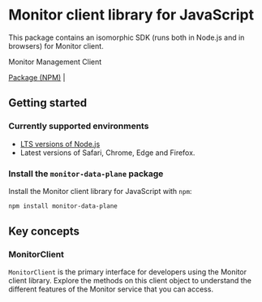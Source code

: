 # Monitor client library for JavaScript

This package contains an isomorphic SDK (runs both in Node.js and in browsers) for Monitor client.

Monitor Management Client

[Package (NPM)](https://www.npmjs.com/package/monitor-data-plane) |

## Getting started

### Currently supported environments

- [LTS versions of Node.js](https://nodejs.org/about/releases/)
- Latest versions of Safari, Chrome, Edge and Firefox.


### Install the `monitor-data-plane` package

Install the Monitor client library for JavaScript with `npm`:

```bash
npm install monitor-data-plane
```


## Key concepts

### MonitorClient

`MonitorClient` is the primary interface for developers using the Monitor client library. Explore the methods on this client object to understand the different features of the Monitor service that you can access.

